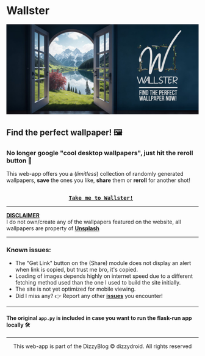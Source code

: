 # Wallster
<div id="header" align="left">
 <img src="imgs/wallster_github-min.jpg">
</div>

## Find the perfect wallpaper! 🖼️

### No longer google "cool desktop wallpapers", just hit the reroll button 🎲
This web-app offers you a (_limitless_) collection of randomly generated wallpapers, **save** the ones you like, **share** them or **reroll** for another shot!

<pre align = "center"> <b> 
<a href="https://dizzydroid.github.com/Wallster">Take me to Wallster!</a> </b>
</pre>

_____________________________

<ins>**DISCLAIMER**<br></ins>
I do not own/create any of the wallpapers featured on the website, all wallpapers are property of 
<a href = "https://unsplash.com/"><b>Unsplash</b></a><br>
______________________________________
### Known issues: 
- The "Get Link" button on the (Share) module does not display an alert when link is copied, but trust me bro, it's copied.
- Loading of images depends highly on internet speed due to a different fetching method used than the one I used to build the site initially.
- The site is not yet optimized for mobile viewing.
- Did I miss any? 👉️ Report any other <a href = "https://github.com/dizzydroid/Wallster/issues"><b>issues</b></a> you encounter!
___________________________________________________________

#### The original ```app.py``` is included in case you want to run the flask-run app locally 🛠️
_____________________________

<p align="center"> This web-app is part of the DizzyBlog © dizzydroid. All rights reserved </p>

